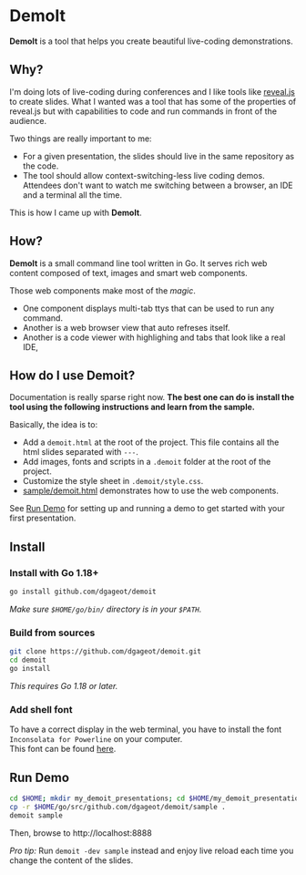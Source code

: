 # DemoIt

**DemoIt** is a tool that helps you create beautiful live-coding demonstrations.

## Why?

I'm doing lots of live-coding during conferences and I like tools like
[reveal.js](https://revealjs.com/) to create slides. What I wanted was a
tool that has some of the properties of reveal.js but with
capabilities to code and run commands in front of the audience.

Two things are really important to me:
 + For a given presentation, the slides should live in the same repository as the code.
 + The tool should allow context-switching-less live coding demos.
Attendees don't want to watch me switching between a browser, an IDE and a
terminal all the time.

This is how I came up with **DemoIt**.

## How?

**DemoIt** is a small command line tool written in Go. It serves
rich web content composed of text, images and smart web components.

Those web components make most of the *magic*.

 + One component displays multi-tab ttys that can be used to run any command.
 + Another is a web browser view that auto refreses itself.
 + Another is a code viewer with highlighing and tabs that look like a real IDE,

## How do I use Demoit?

Documentation is really sparse right now. **The best one can do is install the tool
using the following instructions and learn from the sample.**

Basically, the idea is to:

 + Add a `demoit.html` at the root of the project. This file contains all the html slides separated with `---`.
 + Add images, fonts and scripts in a `.demoit` folder at the root of the project.
 + Customize the style sheet in `.demoit/style.css`.
 + [sample/demoit.html](sample/demoit.html) demonstrates how to use the web components.

See [Run Demo](#run-demo) for setting up and running a demo to get started with your first presentation.

## Install

### Install with Go 1.18+

```bash
go install github.com/dgageot/demoit
```

*Make sure `$HOME/go/bin/` directory is in your `$PATH`.*

### Build from sources

```bash
git clone https://github.com/dgageot/demoit.git
cd demoit
go install
```

*This requires Go 1.18 or later.*

### Add shell font

To have a correct display in the web terminal, you have to install the font `Inconsolata for Powerline` on your computer.  
This font can be found [here](https://github.com/powerline/fonts/tree/master/Inconsolata).

## Run Demo

```bash
cd $HOME; mkdir my_demoit_presentations; cd $HOME/my_demoit_presentations
cp -r $HOME/go/src/github.com/dgageot/demoit/sample .
demoit sample
```

Then, browse to http://localhost:8888

*Pro tip:* Run `demoit -dev sample` instead and enjoy live reload each time you change the content of the slides.


